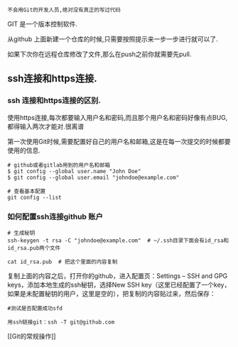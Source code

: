 
```ad-attention

不会用Git的开发人员,绝对没有真正的写过代码

```


GIT 是一个版本控制软件.

从github 上面新建一个仓库的时候,只需要按照提示来一步一步进行就可以了.

如果下次你在远程仓库修改了文件,那么在push之前你就需要先pull.

## ssh连接和https连接.
### ssh 连接和https连接的区别.
使用https连接,每次都要输入用户名和密码,而且那个用户名和密码好像有点BUG,都得输入两次才能对.很离谱

  第一次使用Git时候,需要配置好自己的用户名和邮箱,这是在每一次提交的时候都要使用的信息.
  ```shell
  # github或者gitlab用到的用户名和邮箱
  $ git config --global user.name "John Doe"
  $ git config --global user.email "johndoe@example.com"

  # 查看基本配置
  git config --list
  ```


### 如何配置ssh连接github 账户

```shell
# 生成秘钥
ssh-keygen -t rsa -C "johndoe@example.com"  # ~/.ssh目录下面会有id_rsa和id_rsa.pub两个文件

cat id_rsa.pub  # 把这个里面的内容复制
```
  复制上面的内容之后，打开你的github，进入配置页：Settings – SSH and GPG keys，添加本地生成的ssh秘钥，选择New SSH key（这里已经配置了一个key，如果是未配置秘钥的用户，这里是空的），把复制的内容贴过来，然后保存：

  ```shell
  #测试是否配置成功sfd

  用ssh链接git：ssh -T git@github.com
  ```
  



[[Git的常规操作]]